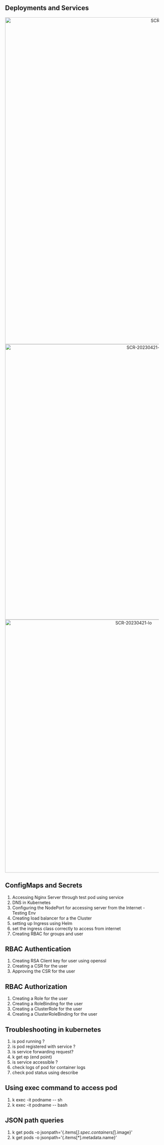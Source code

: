 ## Deployments and Services



<div align=center>
<img width="1067" alt="SCR-20230421-md" src="https://user-images.githubusercontent.com/54627871/236670496-f0688303-a235-499a-bea8-6c4a7ddb44d9.png">
<img width="899" alt="SCR-20230421-l7" src="https://user-images.githubusercontent.com/54627871/236670492-508cc980-d22a-4f9b-9eae-a8d9def97fa9.png">
<img width="826" alt="SCR-20230421-lo" src="https://user-images.githubusercontent.com/54627871/236670494-c0aa9b64-62e5-421c-a5d1-b132d286f68e.png">
</div>

## ConfigMaps and Secrets

1. Accessing Nginx Server through test pod using service
2. DNS in Kubernetes
3. Configuring the NodePort for accessing server from the Internet - Testing Env
4. Creating load balancer for a the Cluster
5. setting up Ingress using Helm 
6. set the ingress class correctly to access from internet
7. Creating RBAC for groups and user


##  RBAC Authentication

1. Creating RSA Client key for user using openssl
2. Creating a CSR for the user 
3. Approving the CSR for the user

## RBAC Authorization

1. Creating a Role for the user
2. Creating a RoleBinding for the user
3. Creating a ClusterRole for the user
4. Creating a ClusterRoleBinding for the user



## Troubleshooting in kubernetes

1. is pod running ?
2. is pod registered with service ?
3. is service forwarding request?
4. k get ep (end point)
5. is service accessible ?
6. check logs of pod for container logs
7. check pod status using describe

## Using exec command to access pod

1. k exec -it podname -- sh
2. k exec -it podname -- bash

## JSON path queries

1. k get pods -o jsonpath='{.items[*].spec.containers[*].image}'
2. k get pods -o jsonpath='{.items[*].metadata.name}'
